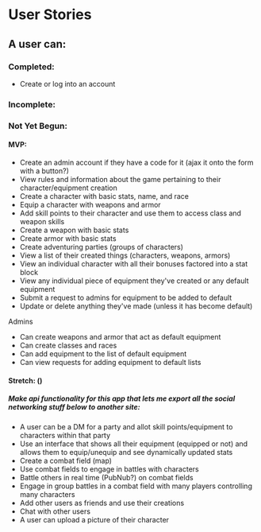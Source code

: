 # User Stories

## A user can:

### Completed:

* Create or log into an account

### Incomplete:


### Not Yet Begun:


#### MVP:

* Create an admin account if they have a code for it (ajax it onto the form with a button?)
* View rules and information about the game pertaining to their character/equipment creation
* Create a character with basic stats, name, and race
* Equip a character with weapons and armor
* Add skill points to their character and use them to access class and weapon skills
* Create a weapon with basic stats
* Create armor with basic stats
* Create adventuring parties (groups of characters)
* View a list of their created things (characters, weapons, armors)
* View an individual character with all their bonuses factored into a stat block
* View any individual piece of equipment they've created or any default equipment
* Submit a request to admins for equipment to be added to default
* Update or delete anything they've made (unless it has become default)

Admins
* Can create weapons and armor that act as default equipment
* Can create classes and races
* Can add equipment to the list of default equipment
* Can view requests for adding equipment to default lists

#### Stretch: ()

##### Make api functionality for this app that lets me export all the social networking stuff below to another site:

* A user can be a DM for a party and allot skill points/equipment to characters within that party
* Use an interface that shows all their equipment (equipped or not) and allows them to equip/unequip and see dynamically updated stats
* Create a combat field (map)
* Use combat fields to engage in battles with characters
* Battle others in real time (PubNub?) on combat fields
* Engage in group battles in a combat field with many players controlling many characters
* Add other users as friends and use their creations
* Chat with other users
* A user can upload a picture of their character
